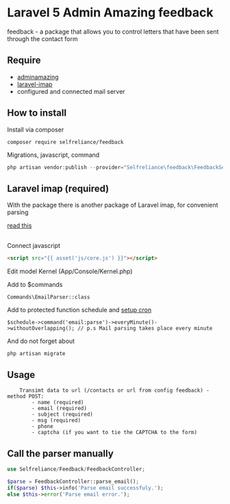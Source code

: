 # Laravel 5 Admin Amazing feedback
feedback - a package that allows you to control letters that have been sent through the contact form

## Require

- [adminamazing](https://github.com/selfrelianceme/adminamazing)
- [laravel-imap](https://github.com/Webklex/laravel-imap)
- configured and connected mail server

## How to install

Install via composer
```
composer require selfreliance/feedback
```

Migrations, javascript, command
```php
php artisan vendor:publish --provider="Selfreliance\feedback\FeedbackServiceProvider" --force
```

## Laravel imap (required)

With the package there is another package of Laravel imap, for convenient parsing

[read this](https://github.com/Webklex/laravel-imap/blob/master/README.md)

##

Connect javascript
```html
<script src="{{ asset('js/core.js') }}"></script>
```

Edit model Kernel (App/Console/Kernel.php)

Add to $commands
```
Commands\EmailParser::class
```

Add to protected function schedule and [setup cron](https://scotch.io/@Kidalikevin/how-to-set-up-cron-job-in-laravel)
```
$schedule->command('email:parse')->everyMinute()->withoutOverlapping(); // p.s Mail parsing takes place every minute
```

And do not forget about
```php
php artisan migrate
```

## Usage

```
	Transimt data to url (/contacts or url from config feedback) - method POST:
		- name (required)
		- email (required)
		- subject (required)
		- msg (required)
		- phone
		- captcha (if you want to tie the CAPTCHA to the form)
```

## Call the parser manually
```php
use Selfreliance/Feedback/FeedbackController;

$parse = FeedbackController::parse_email();
if($parse) $this->info('Parse email successfuly.');
else $this->error('Parse email error.');
```